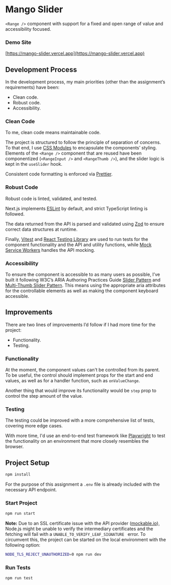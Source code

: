 # Mango Slider

`<Range />` component with support for a fixed and open range of value and accessibility focused.

### Demo Site

[https://mango-slider.vercel.app](https://mango-slider.vercel.app)

## Development Process

In the development process, my main priorities (other than the assignment’s requirements) have been:

- Clean code.
- Robust code.
- Accessibility.

### Clean Code

To me, clean code means maintainable code.

The project is structured to follow the principle of separation of concerns. To that end, I use [CSS Modules](https://github.com/css-modules/css-modules) to encapsulate the components’ styling. Elements of the `<Range />` component that are reused have been componentized (`<RangeInput />` and `<RangeThumb />`), and the slider logic is kept in the `useSlider` hook.

Consistent code formatting is enforced via [Prettier](https://prettier.io/).

### Robust Code

Robust code is linted, validated, and tested.

Next.js implements [ESLint](https://eslint.org/) by default, and strict TypeScript linting is followed.

The data returned from the API is parsed and validated using [Zod](https://zod.dev/) to ensure correct data structures at runtime.

Finally, [Vitest](https://vitest.dev/) and [React Testing Library](https://testing-library.com/docs/react-testing-library/intro/) are used to run tests for the component functionality and the API and utility functions, while [Mock Service Workers](https://mswjs.io/) handles the API mocking.

### Accessibility

To ensure the component is accessible to as many users as possible, I’ve built it following W3C’s ARIA Authoring Practices Guide [Slider Pattern](https://www.w3.org/WAI/ARIA/apg/patterns/slider/) and [Multi-Thumb Slider Pattern](https://www.w3.org/WAI/ARIA/apg/patterns/slider-multithumb/). This means using the appropriate aria attributes for the controllable elements as well as making the component keyboard accessible.

## Improvements

There are two lines of improvements I’d follow if I had more time for the project:

- Functionality.
- Testing.

### Functionality

At the moment, the component values can't be controlled from its parent. To be useful, the control should implement props for the start and end values, as well as for a handler function, such as `onValueChange`.

Another thing that would improve its functionality would be `step` prop to control the step amount of the value.

### Testing

The testing could be improved with a more comprehensive list of tests, covering more edge cases.

With more time, I'd use an end-to-end test framework like [Playwright](https://playwright.dev/) to test the functionality on an environment that more closely resembles the browser.

## Project Setup

```sh
npm install
```

For the purpose of this assignment a `.env` file is already included with the necessary API endpoint.

### Start Project

```sh
npm run start
```

**Note:**
Due to an SSL certificate issue with the API provider ([mockable.io](https://www.mockable.io/)), Node.js might be unable to verify the intermediary certificates and the fetching will fail with a `UNABLE_TO_VERIFY_LEAF_SIGNATURE ` error.
To circumvent this, the project can be started on the local environment with the following option:

```sh
NODE_TLS_REJECT_UNAUTHORIZED=0 npm run dev
```

### Run Tests

```sh
npm run test
```
